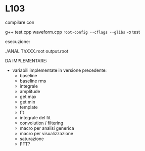 # L103


compilare con

g++ test.cpp waveform.cpp `root-config --cflags --glibs` -o test

esecuzione:

./ANAL ThXXX.root output.root

DA IMPLEMENTARE:

- variabili implementate in versione precedente: 
  - baseline
  - baseline rms
  - integrale
  - amplitude
  - get max
  - get min
  - template
  - fit
  - integrale del fit
  - convolution / filtering
  - macro per analisi generica
  - macro per visualizzazione
  - saturazione
  - FFT?

